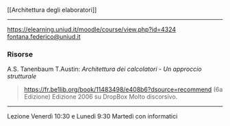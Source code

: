 [[Architettura degli elaboratori]]

---

https://elearning.uniud.it/moodle/course/view.php?id=4324
fontana.federico@uniud.it


### Risorse

A.S. Tanenbaum T.Austin: *Architettura dei calcolatori - Un approccio strutturale*
> https://fr.be1lib.org/book/11483498/e408b6?dsource=recommend (6a Edizione)
> 	Edizione 2006 su DropBox
> 	Molto discorsivo.

---

Lezione Venerdì 10:30 e Lunedì 9:30
Martedì con informatici 

